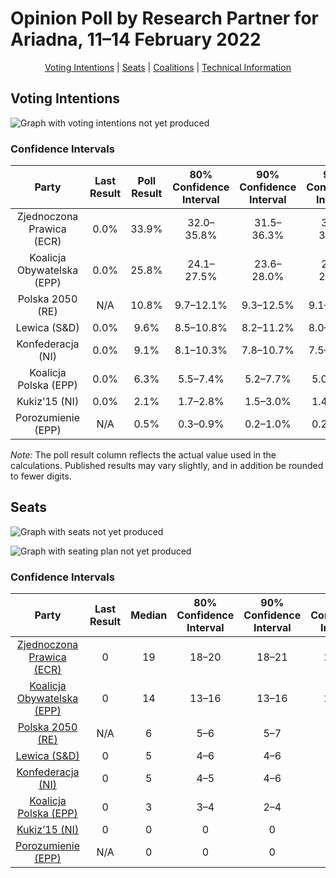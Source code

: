 # Opinion Poll by Research Partner for Ariadna, 11–14 February 2022

<p align="center"><a href="#voting-intentions">Voting Intentions</a> | <a href="#seats">Seats</a> | <a href="#coalitions">Coalitions</a> | <a href="#technical-information">Technical Information</a></p>

## Voting Intentions

![Graph with voting intentions not yet produced](2022-02-14-ResearchPartner.png "Voting Intentions")

### Confidence Intervals

| Party | Last Result | Poll Result | 80% Confidence Interval | 90% Confidence Interval | 95% Confidence Interval | 99% Confidence Interval |
|:-----:|:-----------:|:-----------:|:-----------------------:|:-----------------------:|:-----------------------:|:-----------------------:|
| Zjednoczona Prawica (ECR) | 0.0% | 33.9% | 32.0–35.8% |31.5–36.3% |31.1–36.7% |30.2–37.7% |
| Koalicja Obywatelska (EPP) | 0.0% | 25.8% | 24.1–27.5% |23.6–28.0% |23.2–28.5% |22.5–29.3% |
| Polska 2050 (RE) | N/A | 10.8% | 9.7–12.1% |9.3–12.5% |9.1–12.8% |8.6–13.4% |
| Lewica (S&D) | 0.0% | 9.6% | 8.5–10.8% |8.2–11.2% |8.0–11.5% |7.5–12.1% |
| Konfederacja (NI) | 0.0% | 9.1% | 8.1–10.3% |7.8–10.7% |7.5–11.0% |7.1–11.6% |
| Koalicja Polska (EPP) | 0.0% | 6.3% | 5.5–7.4% |5.2–7.7% |5.0–8.0% |4.6–8.5% |
| Kukiz’15 (NI) | 0.0% | 2.1% | 1.7–2.8% |1.5–3.0% |1.4–3.2% |1.2–3.6% |
| Porozumienie (EPP) | N/A | 0.5% | 0.3–0.9% |0.2–1.0% |0.2–1.1% |0.1–1.3% |

*Note:* The poll result column reflects the actual value used in the calculations. Published results may vary slightly, and in addition be rounded to fewer digits.

## Seats

![Graph with seats not yet produced](2022-02-14-ResearchPartner-seats.png "Seats")

![Graph with seating plan not yet produced](2022-02-14-ResearchPartner-seating-plan.png "Seating Plan")

### Confidence Intervals

| Party | Last Result | Median | 80% Confidence Interval | 90% Confidence Interval | 95% Confidence Interval | 99% Confidence Interval |
|:-----:|:-----------:|:------:|:-----------------------:|:-----------------------:|:-----------------------:|:-----------------------:|
| <a href="#zjednoczona-prawica-(ecr)">Zjednoczona Prawica (ECR)</a> | 0 | 19 | 18–20 |18–21 |17–21 |17–21 |
| <a href="#koalicja-obywatelska-(epp)">Koalicja Obywatelska (EPP)</a> | 0 | 14 | 13–16 |13–16 |13–16 |12–17 |
| <a href="#polska-2050-(re)">Polska 2050 (RE)</a> | N/A | 6 | 5–6 |5–7 |5–7 |4–7 |
| <a href="#lewica-(s&d)">Lewica (S&D)</a> | 0 | 5 | 4–6 |4–6 |4–6 |4–6 |
| <a href="#konfederacja-(ni)">Konfederacja (NI)</a> | 0 | 5 | 4–5 |4–6 |4–6 |4–6 |
| <a href="#koalicja-polska-(epp)">Koalicja Polska (EPP)</a> | 0 | 3 | 3–4 |2–4 |2–4 |0–4 |
| <a href="#kukiz’15-(ni)">Kukiz’15 (NI)</a> | 0 | 0 | 0 |0 |0 |0 |
| <a href="#porozumienie-(epp)">Porozumienie (EPP)</a> | N/A | 0 | 0 |0 |0 |0 |

